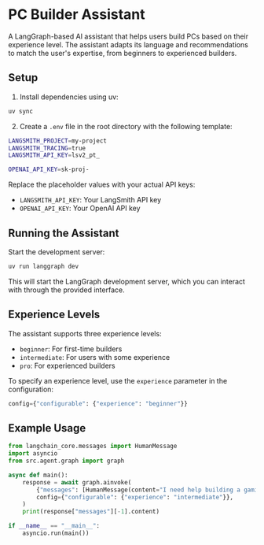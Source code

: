 # PC Builder Assistant

A LangGraph-based AI assistant that helps users build PCs based on their experience level. The assistant adapts its language and recommendations to match the user's expertise, from beginners to experienced builders.

## Setup

1. Install dependencies using uv:
```bash
uv sync
```

2. Create a `.env` file in the root directory with the following template:
```bash
LANGSMITH_PROJECT=my-project
LANGSMITH_TRACING=true
LANGSMITH_API_KEY=lsv2_pt_

OPENAI_API_KEY=sk-proj-
```

Replace the placeholder values with your actual API keys:
- `LANGSMITH_API_KEY`: Your LangSmith API key
- `OPENAI_API_KEY`: Your OpenAI API key

## Running the Assistant

Start the development server:
```bash
uv run langgraph dev
```

This will start the LangGraph development server, which you can interact with through the provided interface.

## Experience Levels

The assistant supports three experience levels:
- `beginner`: For first-time builders
- `intermediate`: For users with some experience
- `pro`: For experienced builders

To specify an experience level, use the `experience` parameter in the configuration:
```python
config={"configurable": {"experience": "beginner"}}
```

## Example Usage

```python
from langchain_core.messages import HumanMessage
import asyncio
from src.agent.graph import graph

async def main():
    response = await graph.ainvoke(
        {"messages": [HumanMessage(content="I need help building a gaming PC with a $1000 budget")]},
        config={"configurable": {"experience": "intermediate"}},
    )
    print(response["messages"][-1].content)

if __name__ == "__main__":
    asyncio.run(main())
```
